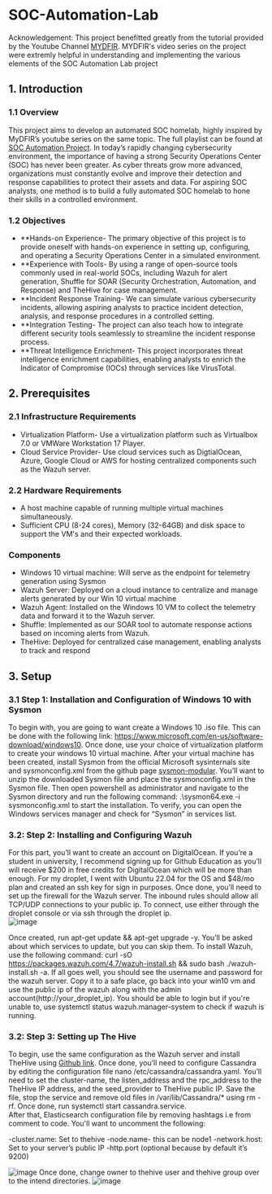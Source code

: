 # SOC-Automation-Lab

Acknowledgement: This project benefitted greatly from the tutorial provided by the Youtube Channel [MYDFIR](https://www.youtube.com/@mydfir). MYDFIR's video series on the project were extremly helpful in understanding and implementing the various elements of the SOC Automation Lab project

## 1. Introduction

### 1.1 Overview
This project aims to develop an automated SOC homelab, highly inspired by MyDFIR’s youtube series on the same topic. The full playlist can be found at [SOC Automation Project](https://www.youtube.com/watch?v=XR3eamn8ydQ). In today’s rapidly changing cybersecurity environment, the importance of having a strong Security Operations Center (SOC) has never been greater. As cyber threats grow more advanced, organizations must constantly evolve and improve their detection and response capabilities to protect their assets and data. For aspiring SOC analysts, one method is to build a fully automated SOC homelab to hone their skills in a controlled environment. 

### 1.2 Objectives
- **Hands-on Experience- The primary objective of this project is to provide oneself with hands-on experience in setting up, configuring, and operating a Security Operations Center in a simulated environment.
- **Experience with Tools- By using a range of open-source tools commonly used in real-world SOCs, including Wazuh for alert generation, Shuffle for SOAR (Security Orchestration, Automation, and Response) and TheHive for case management.
- **Incident Response Training- We can simulate various cybersecurity incidents, allowing aspiring analysts to practice incident detection, analysis, and response procedures in a controlled setting.
- **Integration Testing- The project can also teach how to integrate different security tools seamlessly to streamline the incident response process.
- **Threat Intelligence Enrichment- This project incorporates threat intelligence enrichment capabilities, enabling analysts to enrich the Indicator of Compromise (IOCs) through services like VirusTotal. 

## 2. Prerequisites

### 2.1 Infrastructure Requirements
- Virtualization Platform- Use a virtualization platform such as Virtualbox 7.0 or VMWare Workstation 17 Player.
- Cloud Service Provider- Use cloud services such as DigtialOcean, Azure, Google Cloud or AWS for hosting centralized components such as the Wazuh server.

### 2.2 Hardware Requirements
-  A host machine capable of running multiple virtual machines simultaneously.
-  Sufficient CPU (8-24 cores), Memory (32-64GB) and disk space to support the VM's and their expected workloads.

### Components 
- Windows 10 virtual machine: Will serve as the endpoint for telemetry generation using Sysmon
- Wazuh Server: Deployed on a cloud instance to centralize and manage alerts generated by our Win 10 virtual machine
- Wazuh Agent: Installed on the Windows 10 VM to collect the telemetry data and forward it to the Wazuh server.
- Shuffle: Implemented as our SOAR tool to automate response actions based on incoming alerts from Wazuh.
- TheHive: Deployed for centralized case management, enabling analysts to track and respond

## 3. Setup

### 3.1 Step 1: Installation and Configuration of Windows 10 with Sysmon
To begin with, you are going to want create a Windows 10 .iso file. This can be done with the following link: https://www.microsoft.com/en-us/software-download/windows10. Once done, use your choice of virtualization platform to create your windows 10 virtual machine. After your virtual machine has been created, install Sysmon from the official Microsoft sysinternals site and sysmonconfig.xml from the github page [sysmon-modular](https://github.com/olafhartong/sysmon-modular). You’ll want to unzip the downloaded Sysmon file and place the sysmonconfig.xml in the Sysmon file. Then open powershell as administrator and navigate to the Sysmon directory and run the following command: .\sysmon64.exe -i sysmonconfig.xml to start the installation. To verify, you can open the Windows services manager and check for “Sysmon” in services list. 

### 3.2: Step 2: Installing and Configuring Wazuh
For this part, you’ll want to create an account on DigitalOcean. If you’re a student in university, I recommend signing up for Github Education as you’ll will receive $200 in free credits for DigitalOcean which will be more than enough. For my droplet, I went with Ubuntu 22.04 for the OS and $48/mo plan and created an ssh key for sign in purposes. Once done, you’ll need to set up the firewall for the Wazuh server. The inbound rules should allow all TCP/UDP connections to your public ip.   To connect, use either through the droplet console or via ssh through the droplet ip.  
![image](https://github.com/user-attachments/assets/2b905af7-975f-49ee-93aa-85e0bd809b54)

Once created, run apt-get update && apt-get upgrade -y. You’ll be asked about which services to update, but you can skip them. 
To install Wazuh, use the following command: curl -sO https://packages.wazuh.com/4.7/wazuh-install.sh && sudo bash ./wazuh-install.sh -a. If all goes well, you should see the username and password for the wazuh server. Copy it to a safe place, go back into your win10 vm and use the public ip of the wazuh along with the admin account(http://your_droplet_ip). You should be able to login but if you're unable to, use systemctl status wazuh.manager-system to check if wazuh is running.

### 3.2: Step 3: Setting up The Hive
To begin, use the same configuration as the Wazuh server and install TheHive using [Github link](https://github.com/MyDFIR/SOC-Automation-Project). 
Once done, you’ll need to configure Cassandra by editing the configuration file nano /etc/cassandra/cassandra.yaml. You’ll need to set the cluster-name, the listen_address and the rpc_address to the TheHive IP address, and the seed_provider to TheHive public IP. Save the file, stop the service and remove old files in /var/lib/Cassandra/* using rm -rf. Once done, run systemctl start cassandra.service.  
After that, Elasticsearch configuration file by removing hashtags i.e from comment to code. You'll want to uncomment the following:

-cluster.name: Set to thehive
-node.name- this can be node1
-network.host: Set to your server’s public IP
-http.port (optional because by default it’s 9200)

![image](https://github.com/user-attachments/assets/8ba8da77-85fd-4165-852a-a994cb600ed4)
Once done, change owner to thehive user and thehive group over to the intend directories.
![image](https://github.com/user-attachments/assets/c216a202-a8c4-40f4-befd-964ec9bb07b1)

